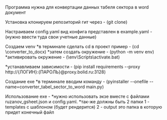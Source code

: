 Программа нужна для конвертации данных табеля сектора в word документ

Установка
клонируем репозиторий гит через - (git clone)

Настраиваем config.yaml вид конфига представлен в example.yaml - (нужно ввести туда свои учетные данные)

Создаем venv
*в терминале сделать cd в проект пример - (cd \converter_to_docx)
*затем создать окружение - (python -m venv env)
*активировать окружение - (\env\Scripts\activate.bat)

*устанавливаем зависимости - (pip install requirements --proxy http://{ЛОГИН}:{ПАРОЛЬ}@proxy.bolid.ru:3128)

Создание exe
*в терминале вводим команду - (pyinstaller --onefile --name=converter_tabel_sector_to_word main.py)

Использование exe - 
*нужно использовать экзе вместе с файлами ruzanov_gsheet.json и config.yaml. 
*так-же должны быть 2 папки 
    1 - templates с шаблоном (будет рендерится)
    2 - output это папка в которую придет конечный файл
